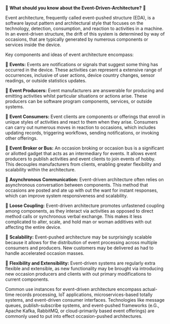:large_blue_diamond: **What should you know about the Event-Driven-Architecture?** :large_blue_diamond:

Event architecture, frequently called event-pushed structure (EDA), is a software layout pattern and architectural style that focuses on the technology, detection, consumption, and reaction to activities in a machine. In an event-driven structure, the drift of this system is determined by way of occasions, that are typically generated by numerous components or services inside the device.

Key components and ideas of event architecture encompass:

:rocket: **Events:** Events are notifications or signals that suggest some thing has occurred in the device. These activities can represent a extensive range of occurrences, inclusive of user actions, device country changes, sensor readings, or outside statistics updates.

:rocket: **Event Producers:** Event manufacturers are answerable for producing and emitting activities whilst particular situations or actions arise. These producers can be software program components, services, or outside systems.

:rocket: **Event Consumers:** Event clients are components or offerings that enroll in unique styles of activities and react to them when they arise. Consumers can carry out numerous moves in reaction to occasions, which includes updating records, triggering workflows, sending notifications, or invoking other offerings.

:rocket: **Event Broker or Bus:** An occasion broking or occasion bus is a significant or allotted gadget that acts as an intermediary for events. It allows event producers to publish activities and event clients to join events of hobby. This decouples manufacturers from clients, enabling greater flexibility and scalability within the architecture.

:rocket: **Asynchronous Communication:** Event-driven architecture often relies on asynchronous conversation between components. This method that occasions are posted and ate up with out the want for instant responses, which can improve system responsiveness and scalability.

:rocket: **Loose Coupling:** Event-driven architecture promotes unfastened coupling among components, as they interact via activities as opposed to direct method calls or synchronous verbal exchange. This makes it less complicated to alter, scale, and hold man or woman additives with out affecting the entire device.

:rocket: **Scalability:** Event-pushed architecture may be surprisingly scalable because it allows for the distribution of event processing across multiple consumers and producers. New customers may be delivered as had to handle accelerated occasion masses.

:rocket: **Flexibility and Extensibility:** Event-driven systems are regularly extra flexible and extensible, as new functionality may be brought via introducing new occasion producers and clients with out primary modifications to current components.

Common use instances for event-driven architecture encompass actual-time records processing, IoT applications, microservices-based totally systems, and event-driven consumer interfaces. Technologies like message queues, publish-subscribe systems, and event-pushed frameworks (e.G., Apache Kafka, RabbitMQ, or cloud-primarily based event offerings) are commonly used to put into effect occasion-pushed architectures.
